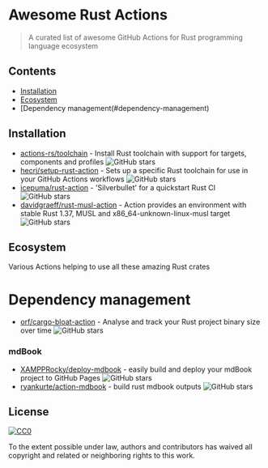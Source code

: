 # Awesome Rust Actions

> A curated list of awesome GitHub Actions for Rust programming language ecosystem

## Contents

- [Installation](#installation)
- [Ecosystem](#ecosystem)
- [Dependency management(#dependency-management)

## Installation

- [actions-rs/toolchain](https://github.com/marketplace/actions/rust-toolchain) - Install Rust toolchain with support for targets, components and profiles ![GitHub stars](https://img.shields.io/github/stars/actions-rs/toolchain?style=social)
- [hecrj/setup-rust-action](https://github.com/marketplace/actions/set-up-a-rust-toolchain) - Sets up a specific Rust toolchain for use in your GitHub Actions workflows  ![GitHub stars](https://img.shields.io/github/stars/hecrj/setup-rust-action?style=social)
- [icepuma/rust-action](https://github.com/marketplace/actions/rust-action) - 'Silverbullet' for a quickstart Rust CI  ![GitHub stars](https://img.shields.io/github/stars/icepuma/rust-action?style=social)
- [davidgraeff/rust-musl-action](https://github.com/marketplace/actions/rust-musl-builder-slim) - Action provides an environment with stable Rust 1.37, MUSL and x86_64-unknown-linux-musl target  ![GitHub stars](https://img.shields.io/github/stars/davidgraeff/rust-musl-action?style=social)

## Ecosystem

Various Actions helping to use all these amazing Rust crates

# Dependency management

- [orf/cargo-bloat-action](https://github.com/marketplace/actions/cargo-bloat) - Analyse and track your Rust project binary size over time ![GitHub stars](https://img.shields.io/github/stars/orf/cargo-bloat-action?style=social)

### mdBook

- [XAMPPRocky/deploy-mdbook](https://github.com/XAMPPRocky/deploy-mdbook) - easily build and deploy your mdBook project to GitHub Pages ![GitHub stars](https://img.shields.io/github/stars/XAMPPRocky/deploy-mdbook?style=social)
- [ryankurte/action-mdbook](https://github.com/marketplace/actions/rust-mdbook) - build rust mdbook outputs ![GitHub stars](https://img.shields.io/github/stars/ryankurte/action-mdbook?style=social)

## License

[![CC0](https://mirrors.creativecommons.org/presskit/buttons/88x31/svg/cc-zero.svg)](https://creativecommons.org/publicdomain/zero/1.0)

To the extent possible under law, authors and contributors has waived all copyright and
related or neighboring rights to this work.
